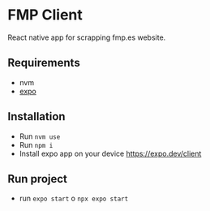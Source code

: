 # FMP Client
React native app for scrapping fmp.es website.


## Requirements
* nvm
* [expo](https://github.com/expo/expo/tree/main/packages/%40expo/cli)

## Installation
* Run `nvm use`
* Run `npm i`
* Install expo app on your device https://expo.dev/client
## Run project
* run `expo start` o `npx expo start`

